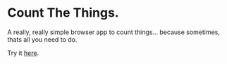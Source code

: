# Count The Things.

A really, really simple browser app to count things... because sometimes, thats all you need to do.

Try it [here](https://mustardforbreakfast.github.io/count-the-things).
